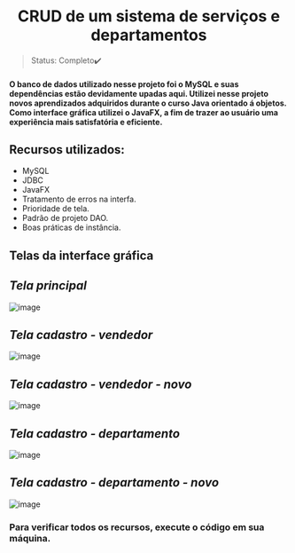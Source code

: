 <h1 align="center">CRUD de um sistema de serviços e departamentos</h1>

>Status: Completo✔️

#### O banco de dados utilizado nesse projeto foi o MySQL e suas dependências estão devidamente upadas aqui. Utilizei nesse projeto novos aprendizados adquiridos durante o curso Java orientado á objetos. Como interface gráfica utilizei o JavaFX, a fim de trazer ao usuário uma experiência mais satisfatória e eficiente. 

## Recursos utilizados:
- MySQL
- JDBC
- JavaFX
- Tratamento de erros na interfa.
- Prioridade de tela.
- Padrão de projeto DAO.
- Boas práticas de instância. 

## Telas da interface gráfica

## *Tela principal*
![image](https://user-images.githubusercontent.com/85650237/148714420-a650b340-987c-40ae-ab9a-a3b33ae160a5.png)

## *Tela cadastro - vendedor*
![image](https://user-images.githubusercontent.com/85650237/148714829-239e6f9e-95b7-44cc-8ee4-2f291612d66e.png)

## *Tela cadastro - vendedor - novo*
![image](https://user-images.githubusercontent.com/85650237/148715091-0674744a-2924-4cf5-90d0-9ea43b9e41e3.png)

## *Tela cadastro - departamento*
![image](https://user-images.githubusercontent.com/85650237/148714553-74c761aa-8417-4d06-99d1-7da5b0446063.png)

## *Tela cadastro - departamento - novo*
![image](https://user-images.githubusercontent.com/85650237/148714573-ee3392a5-f665-4a11-ae23-1c6dfd9b6b07.png)

### Para verificar todos os recursos, execute o código em sua máquina.



